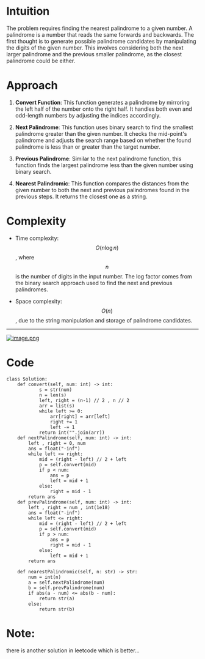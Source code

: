 
# Intuition  
The problem requires finding the nearest palindrome to a given number. A palindrome is a number that reads the same forwards and backwards. The first thought is to generate possible palindrome candidates by manipulating the digits of the given number. This involves considering both the next larger palindrome and the previous smaller palindrome, as the closest palindrome could be either.  

# Approach  
1. **Convert Function**: This function generates a palindrome by mirroring the left half of the number onto the right half. It handles both even and odd-length numbers by adjusting the indices accordingly.  
  
2. **Next Palindrome**: This function uses binary search to find the smallest palindrome greater than the given number. It checks the mid-point's palindrome and adjusts the search range based on whether the found palindrome is less than or greater than the target number.  

3. **Previous Palindrome**: Similar to the next palindrome function, this function finds the largest palindrome less than the given number using binary search.  

4. **Nearest Palindromic**: This function compares the distances from the given number to both the next and previous palindromes found in the previous steps. It returns the closest one as a string.  

# Complexity  
- Time complexity: $$O(n \log n)$$, where $$n$$ is the number of digits in the input number. The log factor comes from the binary search approach used to find the next and previous palindromes.  
  
- Space complexity: $$O(n)$$, due to the string manipulation and storage of palindrome candidates.

---

<a href = https://leetcode.com/problems/find-the-closest-palindrome/submissions/1366443148/>![image.png](https://assets.leetcode.com/users/images/0574729f-34e7-42f7-9806-bb6549b9534e_1724484283.3452008.png)</a>


# Code
```python3 []
class Solution:
    def convert(self, num: int) -> int:
            s = str(num)
            n = len(s)
            left, right = (n-1) // 2 , n // 2
            arr = list(s)
            while left >= 0:
                arr[right] = arr[left]
                right += 1
                left -= 1
            return int("".join(arr))
    def nextPalindrome(self, num: int) -> int:
        left , right = 0, num
        ans = float("-inf")
        while left <= right:
            mid = (right - left) // 2 + left
            p = self.convert(mid)
            if p < num:
                ans = p
                left = mid + 1
            else:
                right = mid - 1
        return ans
    def prevPalindrome(self, num: int) -> int:
        left , right = num , int(1e18)
        ans = float("-inf")
        while left <= right:
            mid = (right - left) // 2 + left
            p = self.convert(mid)
            if p > num:
                ans = p
                right = mid - 1
            else:
                left = mid + 1 
        return ans

    def nearestPalindromic(self, n: str) -> str:
        num = int(n)
        a = self.nextPalindrome(num)
        b = self.prevPalindrome(num)
        if abs(a - num) <= abs(b - num):
            return str(a)
        else:
            return str(b)       
```
# Note:
there is another solution in leetcode which is better...
